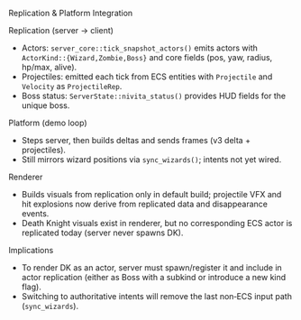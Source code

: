Replication & Platform Integration

Replication (server → client)
- Actors: `server_core::tick_snapshot_actors()` emits actors with `ActorKind::{Wizard,Zombie,Boss}` and core fields (pos, yaw, radius, hp/max, alive).
- Projectiles: emitted each tick from ECS entities with `Projectile` and `Velocity` as `ProjectileRep`.
- Boss status: `ServerState::nivita_status()` provides HUD fields for the unique boss.

Platform (demo loop)
- Steps server, then builds deltas and sends frames (v3 delta + projectiles).
- Still mirrors wizard positions via `sync_wizards()`; intents not yet wired.

Renderer
- Builds visuals from replication only in default build; projectile VFX and hit explosions now derive from replicated data and disappearance events.
- Death Knight visuals exist in renderer, but no corresponding ECS actor is replicated today (server never spawns DK).

Implications
- To render DK as an actor, server must spawn/register it and include in actor replication (either as Boss with a subkind or introduce a new kind flag).
- Switching to authoritative intents will remove the last non‑ECS input path (`sync_wizards`).

